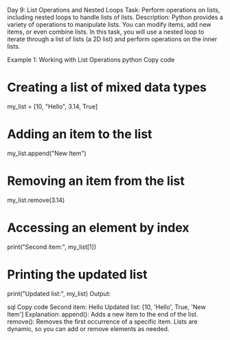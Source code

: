 Day 9: List Operations and Nested Loops
Task: Perform operations on lists, including nested loops to handle lists of lists.
Description:
Python provides a variety of operations to manipulate lists. You can modify items, add new items, or even combine lists. In this task, you will use a nested loop to iterate through a list of lists (a 2D list) and perform operations on the inner lists.

Example 1: Working with List Operations
python
Copy code
# Creating a list of mixed data types
my_list = [10, "Hello", 3.14, True]

# Adding an item to the list
my_list.append("New Item")

# Removing an item from the list
my_list.remove(3.14)

# Accessing an element by index
print("Second item:", my_list[1])

# Printing the updated list
print("Updated list:", my_list)
Output:

sql
Copy code
Second item: Hello
Updated list: [10, 'Hello', True, 'New Item']
Explanation:
append(): Adds a new item to the end of the list.
remove(): Removes the first occurrence of a specific item.
Lists are dynamic, so you can add or remove elements as needed.
